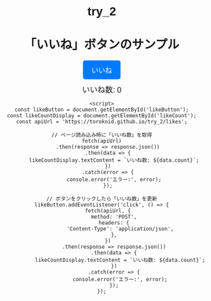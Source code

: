 # try_2

<!DOCTYPE html>
<html lang="ja">
<head>
    <meta charset="UTF-8">
    <meta name="viewport" content="width=device-width, initial-scale=1.0">
    <title>いいねボタン</title>
    <style>
        body {
            font-family: Arial, sans-serif;
            text-align: center;
            margin-top: 50px;
        }
        .like-button {
            display: inline-block;
            padding: 10px 20px;
            font-size: 16px;
            color: #fff;
            background-color: #007bff;
            border: none;
            border-radius: 5px;
            cursor: pointer;
        }
        .like-button:hover {
            background-color: #0056b3;
        }
        .like-count {
            margin-top: 10px;
            font-size: 18px;
        }
    </style>
</head>
<body>
    <h1>「いいね」ボタンのサンプル</h1>
    <button class="like-button" id="likeButton">いいね</button>
    <div class="like-count" id="likeCount">いいね数: 0</div>

    <script>
    const likeButton = document.getElementById('likeButton');
    const likeCountDisplay = document.getElementById('likeCount');
    const apiUrl = 'https://torokoid.github.io/try_2/likes';

    // ページ読み込み時に「いいね数」を取得
    fetch(apiUrl)
        .then(response => response.json())
        .then(data => {
            likeCountDisplay.textContent = `いいね数: ${data.count}`;
        })
        .catch(error => {
            console.error('エラー:', error);
        });

    // ボタンをクリックしたら「いいね数」を更新
    likeButton.addEventListener('click', () => {
        fetch(apiUrl, {
            method: 'POST',
            headers: {
                'Content-Type': 'application/json',
            },
        })
            .then(response => response.json())
            .then(data => {
                likeCountDisplay.textContent = `いいね数: ${data.count}`;
            })
            .catch(error => {
                console.error('エラー:', error);
            });
    });
</script>

</body>
</html>





